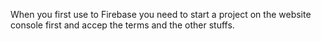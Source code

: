 When you first use to Firebase you need to start a project on the website console first and accep the terms and the other stuffs.
 